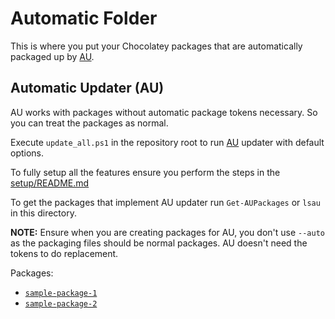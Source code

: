 # Automatic Folder

This is where you put your Chocolatey packages that are automatically packaged up by [AU](https://chocolatey.org/packages/au).

## Automatic Updater (AU)

AU works with packages without automatic package tokens necessary. So you can treat the packages as normal.

Execute `update_all.ps1` in the repository root to run [AU](https://chocolatey.org/packages/au) updater with default options. 

To fully setup all the features ensure you perform the steps in the [setup/README.md](https://github.com/chocolatey/chocolatey-packages-template/blob/master/setup/README.md#automatic-updater-au)

To get the packages that implement AU updater run `Get-AUPackages` or `lsau` in this directory.

**NOTE:** Ensure when you are creating packages for AU, you don't use `--auto` as the packaging files should be normal packages. AU doesn't need the tokens to do replacement.

Packages:

- [`sample-package-1`](https://chocolatey.org/packages/sample-package-1)
- [`sample-package-2`](https://chocolatey.org/packages/sample-package-2)
